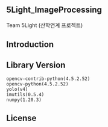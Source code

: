 ## 5Light_ImageProcessing

Team 5Light (산학연계 프로젝트)

## Introduction

## Library Version
    opencv-contrib-python(4.5.2.52)
    opencv-python(4.5.2.52)
    yolo(v4)
    imutils(0.5.4)
    numpy(1.20.3)
## License
    

